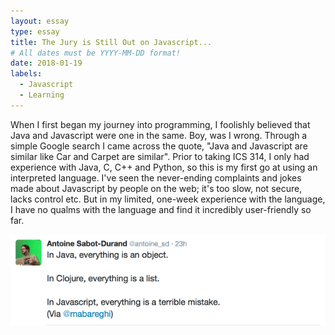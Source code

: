 ```yaml
---
layout: essay
type: essay
title: The Jury is Still Out on Javascript...
# All dates must be YYYY-MM-DD format!
date: 2018-01-19
labels:
  - Javascript
  - Learning
---
```

When I first began my journey into programming, I foolishly believed that Java and Javascript were one in the same. Boy, was I wrong. Through a simple Google search I came across the quote, "Java and Javascript are similar like Car and Carpet are similar". Prior to taking ICS 314, I only had experience with Java, C, C++ and Python, so this is my first go at using an interpreted language. I've seen the never-ending complaints and jokes made about Javascript by people on the web; it's too slow, not secure, lacks control etc. But in my limited, one-week experience with the language, I have no qualms with the language and find it incredibly user-friendly so far. 

<img class="ui right spaced image" src="../images/javascr.png">


